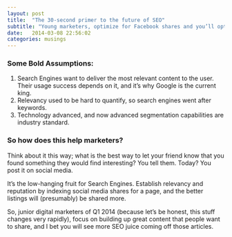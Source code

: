 ```yaml
---
layout: post
title:  "The 30-second primer to the future of SEO"
subtitle: "Young marketers, optimize for Facebook shares and you’ll optimize for Search Engines."
date:   2014-03-08 22:56:02
categories: musings
---
```


### Some Bold Assumptions:
1. Search Engines want to deliver the most relevant content to the user. Their usage success depends on it, and it’s why Google is the current king.
2. Relevancy used to be hard to quantify, so search engines went after keywords.
3. Technology advanced, and now advanced segmentation capabilities are industry standard.

### So how does this help marketers?
Think about it this way; what is the best way to let your friend know that you found something they would find interesting? You tell them. Today? You post it on social media.

It’s the low-hanging fruit for Search Engines. Establish relevancy and reputation by indexing social media shares for a page, and the better listings will (presumably) be shared more.

So, junior digital marketers of Q1 2014 (because let’s be honest, this stuff changes very rapidly), focus on building up great content that people want to share, and I bet you will see more SEO juice coming off those articles.